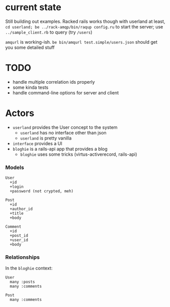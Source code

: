 # current state

Still building out examples. Racked rails works though with userland at
least, `cd userland; be ../rack-amqp/bin/raqup config.ru` to start the
server; use `../sample_client.rb` to query (try `/users`)

`amqurl` is working-ish. `be bin/amqurl test.simple/users.json` should
get you some detailed stuff

# TODO
* handle multiple correlation ids properly
* some kinda tests
* handle command-line options for server and client


# Actors

* `userland` provides the User concept to the system 
  * `userland` has no interface other than json
  * `userland` is pretty vanilla
* `interface` provides a UI
* `bloghie` is a rails-api app that provides a blog
  * `bloghie` uses some tricks (virtus-activerecord, rails-api)

### Models

```
User
  +id
  +login
  +password (not crypted, meh)

Post
  +id
  +author_id
  +title
  +body

Comment
  +id
  +post_id
  +user_id
  +body
```

### Relationships

In the `bloghie` context:
```
User
  many :posts
  many :comments

Post
  many :comments
```
